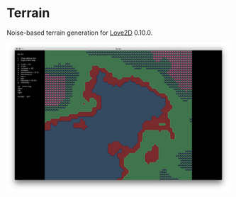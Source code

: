 Terrain
=========

Noise-based terrain generation for [Love2D](https://love2d.org) 0.10.0.

![Sample terrain](/img/ss.png)
